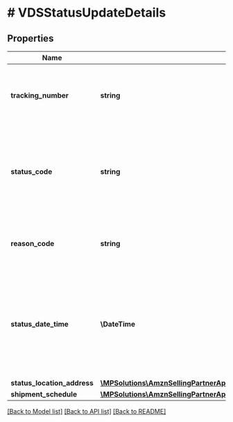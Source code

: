 # # VDSStatusUpdateDetails

## Properties

Name | Type | Description | Notes
------------ | ------------- | ------------- | -------------
**tracking_number** | **string** | This is required to be provided for every package and should match with the trackingNumber sent for the shipment confirmation. |
**status_code** | **string** | Indicates the shipment status code of the package that provides transportation information for Amazon tracking systems and ultimately for the final customer. |
**reason_code** | **string** | Provides a reason code for the status of the package that will provide additional information about the transportation status. |
**status_date_time** | **\DateTime** | The date and time when the shipment status was updated. This field is expected to be in ISO-8601 date/time format, with UTC time zone or UTC offset. For example, 2020-07-16T23:00:00Z or 2020-07-16T23:00:00+01:00. |
**status_location_address** | [**\MPSolutions\AmznSellingPartnerApi\Models\VendorDirectFulfillmentShipping\VDSAddress**](VDSAddress.md) |  |
**shipment_schedule** | [**\MPSolutions\AmznSellingPartnerApi\Models\VendorDirectFulfillmentShipping\VDSStatusUpdateDetailsShipmentSchedule**](VDSStatusUpdateDetailsShipmentSchedule.md) |  | [optional]

[[Back to Model list]](../../README.md#models) [[Back to API list]](../../README.md#endpoints) [[Back to README]](../../README.md)
